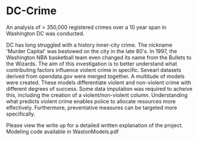 # DC-Crime
An analysis of > 350,000 registered crimes over a 10 year span in Washington DC was conducted.

DC has long struggled with a history inner-city crime.  The nickname 'Murder Capital' was bestowed on the city in the late 80's.  In 1997, the Washington NBA basketball team even changed its name from the Bullets to the Wizards. The aim of this investigation is to better understand what contributing factors influence violent crime in specific.  Sevearl datasets derived from opendata.gov were merged together.  A multitude of models were created.  These models differentiate violent and non-violent crime with different degrees of success.  Some data imputation was required to acheive this, including the creation of a violent/non-violent column.  Understanding what predicts violent crime enables police to allocate resources more effectively.  Furthermore, preventative measures can be targeted more specifically.

Please view the write up for a detailed written explanation of the project.  Modeling code available in WastonModels.pdf
